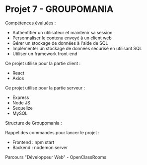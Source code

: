 # Projet 7 - GROUPOMANIA

Compétences évaluées :
- Authentifier un utilisateur et maintenir sa session
- Personnaliser le contenu envoyé à un client web
- Gérer un stockage de données à l'aide de SQL
- Implémenter un stockage de données sécurisé en utilisant SQL
- Utiliser un framework front-end

Ce projet utilise pour la partie client :
- React
- Axios

Ce projet utilise pour la partie serveur :
- Express
- Node JS
- Sequelize
- MySQL

Structure de Groupomania :

Rappel des commandes pour lancer le projet :
- Frontend : npm start
- Backend : nodemon server

Parcours "Développeur Web" - OpenClassRooms
